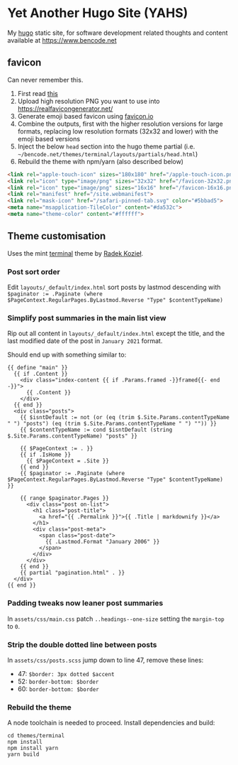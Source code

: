 # Yet Another Hugo Site (YAHS)

My [hugo](https://gohugo.io/) static site, for software development related thoughts and content available at <https://www.bencode.net>

## favicon

Can never remember this.

1. First read [this](https://stackoverflow.com/questions/48956465/favicon-standard-2022-svg-ico-png-and-dimensions#48969053)
2. Upload high resolution PNG you want to use into <https://realfavicongenerator.net/>
3. Generate emoji based favicon using [favicon.io](https://favicon.io/emoji-favicons/carpentry-saw)
4. Combine the outputs, first with the higher resolution versions for large formats, replacing low resolution formats (32x32 and lower) with the emoji based versions
5. Inject the below `head` section into the hugo theme partial (i.e. `~/bencode.net/themes/terminal/layouts/partials/head.html`)
6. Rebuild the theme with npm/yarn (also described below)

```html
<link rel="apple-touch-icon" sizes="180x180" href="/apple-touch-icon.png">
<link rel="icon" type="image/png" sizes="32x32" href="/favicon-32x32.png">
<link rel="icon" type="image/png" sizes="16x16" href="/favicon-16x16.png">
<link rel="manifest" href="/site.webmanifest">
<link rel="mask-icon" href="/safari-pinned-tab.svg" color="#5bbad5">
<meta name="msapplication-TileColor" content="#da532c">
<meta name="theme-color" content="#ffffff">
```

## Theme customisation

Uses the mint [terminal](https://hugo-terminal.vercel.app/) theme by [Radek Kozieł](https://github.com/panr).

### Post sort order

Edit `layouts/_default/index.html` sort posts by lastmod descending with `$paginator := .Paginate (where $PageContext.RegularPages.ByLastmod.Reverse "Type" $contentTypeName)`

### Simplify post summaries in the main list view

Rip out all content in `layouts/_default/index.html` except the title, and the last modified date of the post in `January 2021` format.

Should end up with something similar to:

```
{{ define "main" }}
  {{ if .Content }}
    <div class="index-content {{ if .Params.framed -}}framed{{- end -}}">
      {{ .Content }}
    </div>
  {{ end }}
  <div class="posts">
    {{ $isntDefault := not (or (eq (trim $.Site.Params.contentTypeName " ") "posts") (eq (trim $.Site.Params.contentTypeName " ") "")) }}
    {{ $contentTypeName := cond $isntDefault (string $.Site.Params.contentTypeName) "posts" }}

    {{ $PageContext := . }}
    {{ if .IsHome }}
      {{ $PageContext = .Site }}
    {{ end }}
    {{ $paginator := .Paginate (where $PageContext.RegularPages.ByLastmod.Reverse "Type" $contentTypeName) }}

    {{ range $paginator.Pages }}
      <div class="post on-list">
        <h1 class="post-title">
          <a href="{{ .Permalink }}">{{ .Title | markdownify }}</a>
        </h1>
        <div class="post-meta">
          <span class="post-date">
            {{ .Lastmod.Format "January 2006" }}
          </span>
        </div>
      </div>
    {{ end }}
    {{ partial "pagination.html" . }}
  </div>
{{ end }}
```

### Padding tweaks now leaner post summaries

In `assets/css/main.css` patch `..headings--one-size` setting the `margin-top` to `0`.


### Strip the double dotted line between posts

In `assets/css/posts.scss` jump down to line 47, remove these lines:

- 47: `$border: 3px dotted $accent`
- 52: `border-bottom: $border`
- 60: `border-bottom: $border`



### Rebuild the theme

A node toolchain is needed to proceed. Install dependencies and build:

```
cd themes/terminal
npm install
npm install yarn
yarn build
```
